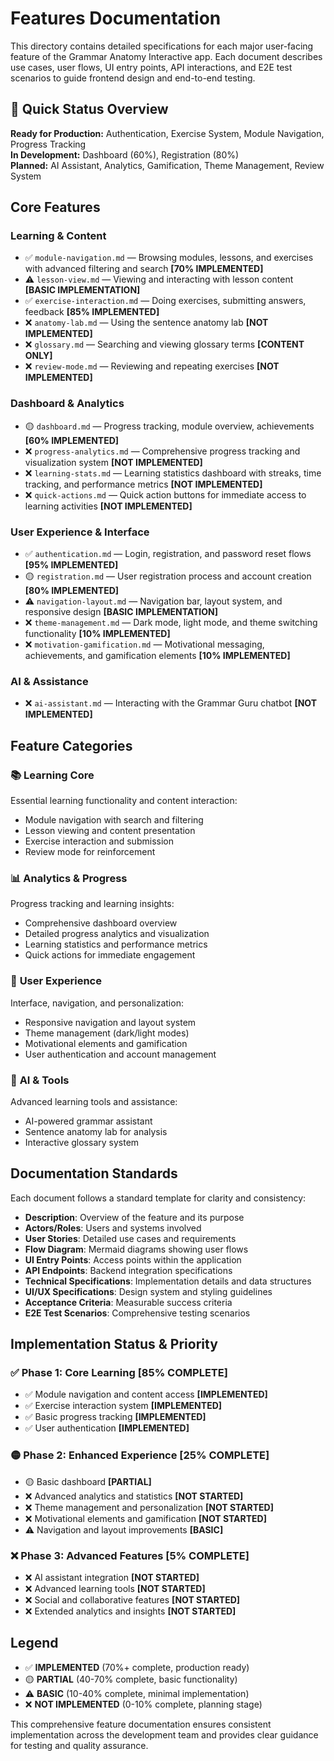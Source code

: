 # Features Documentation

This directory contains detailed specifications for each major user-facing feature of the Grammar Anatomy Interactive app. Each document describes use cases, user flows, UI entry points, API interactions, and E2E test scenarios to guide frontend design and end-to-end testing.

## 🎯 Quick Status Overview

**Ready for Production:** Authentication, Exercise System, Module Navigation, Progress Tracking  
**In Development:** Dashboard (60%), Registration (80%)  
**Planned:** AI Assistant, Analytics, Gamification, Theme Management, Review System

## Core Features

### Learning & Content
- ✅ `module-navigation.md` — Browsing modules, lessons, and exercises with advanced filtering and search **[70% IMPLEMENTED]**
- ⚠️ `lesson-view.md` — Viewing and interacting with lesson content **[BASIC IMPLEMENTATION]**
- ✅ `exercise-interaction.md` — Doing exercises, submitting answers, feedback **[85% IMPLEMENTED]**
- ❌ `anatomy-lab.md` — Using the sentence anatomy lab **[NOT IMPLEMENTED]**
- ❌ `glossary.md` — Searching and viewing glossary terms **[CONTENT ONLY]**
- ❌ `review-mode.md` — Reviewing and repeating exercises **[NOT IMPLEMENTED]**

### Dashboard & Analytics
- 🟡 `dashboard.md` — Progress tracking, module overview, achievements **[60% IMPLEMENTED]**
- ❌ `progress-analytics.md` — Comprehensive progress tracking and visualization system **[NOT IMPLEMENTED]**
- ❌ `learning-stats.md` — Learning statistics dashboard with streaks, time tracking, and performance metrics **[NOT IMPLEMENTED]**
- ❌ `quick-actions.md` — Quick action buttons for immediate access to learning activities **[NOT IMPLEMENTED]**

### User Experience & Interface
- ✅ `authentication.md` — Login, registration, and password reset flows **[95% IMPLEMENTED]**
- 🟡 `registration.md` — User registration process and account creation **[80% IMPLEMENTED]**
- ⚠️ `navigation-layout.md` — Navigation bar, layout system, and responsive design **[BASIC IMPLEMENTATION]**
- ❌ `theme-management.md` — Dark mode, light mode, and theme switching functionality **[10% IMPLEMENTED]**
- ❌ `motivation-gamification.md` — Motivational messaging, achievements, and gamification elements **[10% IMPLEMENTED]**

### AI & Assistance
- ❌ `ai-assistant.md` — Interacting with the Grammar Guru chatbot **[NOT IMPLEMENTED]**

## Feature Categories

### 📚 **Learning Core**
Essential learning functionality and content interaction:
- Module navigation with search and filtering
- Lesson viewing and content presentation
- Exercise interaction and submission
- Review mode for reinforcement

### 📊 **Analytics & Progress** 
Progress tracking and learning insights:
- Comprehensive dashboard overview
- Detailed progress analytics and visualization
- Learning statistics and performance metrics
- Quick actions for immediate engagement

### 🎯 **User Experience**
Interface, navigation, and personalization:
- Responsive navigation and layout system
- Theme management (dark/light modes)
- Motivational elements and gamification
- User authentication and account management

### 🤖 **AI & Tools**
Advanced learning tools and assistance:
- AI-powered grammar assistant
- Sentence anatomy lab for analysis
- Interactive glossary system

## Documentation Standards

Each document follows a standard template for clarity and consistency:

- **Description**: Overview of the feature and its purpose
- **Actors/Roles**: Users and systems involved
- **User Stories**: Detailed use cases and requirements
- **Flow Diagram**: Mermaid diagrams showing user flows
- **UI Entry Points**: Access points within the application
- **API Endpoints**: Backend integration specifications
- **Technical Specifications**: Implementation details and data structures
- **UI/UX Specifications**: Design system and styling guidelines
- **Acceptance Criteria**: Measurable success criteria
- **E2E Test Scenarios**: Comprehensive testing scenarios

## Implementation Status & Priority

### ✅ Phase 1: Core Learning **[85% COMPLETE]**
- ✅ Module navigation and content access **[IMPLEMENTED]**
- ✅ Exercise interaction system **[IMPLEMENTED]** 
- ✅ Basic progress tracking **[IMPLEMENTED]**
- ✅ User authentication **[IMPLEMENTED]**

### 🟡 Phase 2: Enhanced Experience **[25% COMPLETE]**
- 🟡 Basic dashboard **[PARTIAL]**
- ❌ Advanced analytics and statistics **[NOT STARTED]**
- ❌ Theme management and personalization **[NOT STARTED]**
- ❌ Motivational elements and gamification **[NOT STARTED]**
- ⚠️ Navigation and layout improvements **[BASIC]**

### ❌ Phase 3: Advanced Features **[5% COMPLETE]**
- ❌ AI assistant integration **[NOT STARTED]**
- ❌ Advanced learning tools **[NOT STARTED]**
- ❌ Social and collaborative features **[NOT STARTED]**
- ❌ Extended analytics and insights **[NOT STARTED]**

## Legend
- ✅ **IMPLEMENTED** (70%+ complete, production ready)
- 🟡 **PARTIAL** (40-70% complete, basic functionality)
- ⚠️ **BASIC** (10-40% complete, minimal implementation)
- ❌ **NOT IMPLEMENTED** (0-10% complete, planning stage)

This comprehensive feature documentation ensures consistent implementation across the development team and provides clear guidance for testing and quality assurance. 